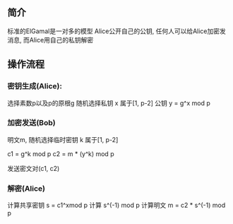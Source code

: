 ## 简介

标准的ElGamal是一对多的模型
Alice公开自己的公钥, 任何人可以给Alice加密发消息, 而Alice用自己的私钥解密

## 操作流程

### 密钥生成(Alice):

选择素数p以及p的原根g
随机选择私钥 x 属于[1, p-2]
公钥 y = g^x mod p

### 加密发送(Bob)

明文m, 随机选择临时密钥 k 属于[1, p-2]

c1 = g^k mod p
c2 = m * (y^k) mod p

发送密文对(c1, c2)

### 解密(Alice)

计算共享密钥 s = c1^xmod p
计算 s^(-1) mod p
计算明文 m = c2 * s^(-1) mod p
